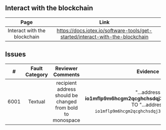 
## Interact with the blockchain
| Page        | Link           |
| :-------------: | :-------------:  | 
| Interact with the blockchain | https://docs.iotex.io/software-tools/get-started/interact-with-the-blockchain |


## Issues
| #   | Fault Category | Reviewer Comments | Evidence |
| :--: | :--: | :--: | :--: |
| 6001 | Textual | recipient address should be changed from bold to monospace | "...address **io1mflp9m6hcgm2qcghchsdqj3z3eccrnekx9p0ms**" TO "...address `io1mflp9m6hcgm2qcghchsdqj3z3eccrnekx9p0ms`" |
